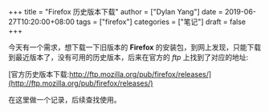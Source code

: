 +++
title = "Firefox 历史版本下载"
author = ["Dylan Yang"]
date = 2019-06-27T10:20:00+08:00
tags = ["firefox"]
categories = ["笔记"]
draft = false
+++

今天有一个需求，想下载一下旧版本的 **Firefox** 的安装包，到网上发现，只能下载到最近版本了，没有可用的历史版本，后来在官方的 _ftp_ 上找到了对应的地址:

[官方历史版本下载:http://ftp.mozilla.org/pub/firefox/releases/](http://ftp.mozilla.org/pub/firefox/releases/)

在这里做一个记录，后续查找使用。
